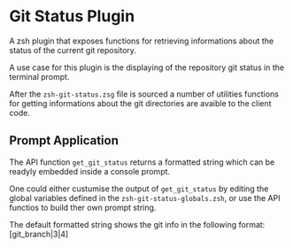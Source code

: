 
# Git Status Plugin

A zsh plugin that exposes functions for retrieving informations about the
status of the current git repository.

A use case for this plugin is the displaying of the repository git status in
the terminal prompt.

After the `zsh-git-status.zsg` file is sourced a number of utilities functions
for getting informations about the git directories are avaible to the client
code.

## Prompt Application

The API function `get_git_status` returns a formatted
string which can be readyly embedded inside a console prompt.

One could either custumise the output of `get_git_status` by editing the global
variables defined in the `zsh-git-status-globals.zsh`, or use the API functios
to build ther own prompt string.

The default formatted string shows the git info in the following format:
[git_branch|3|4]

